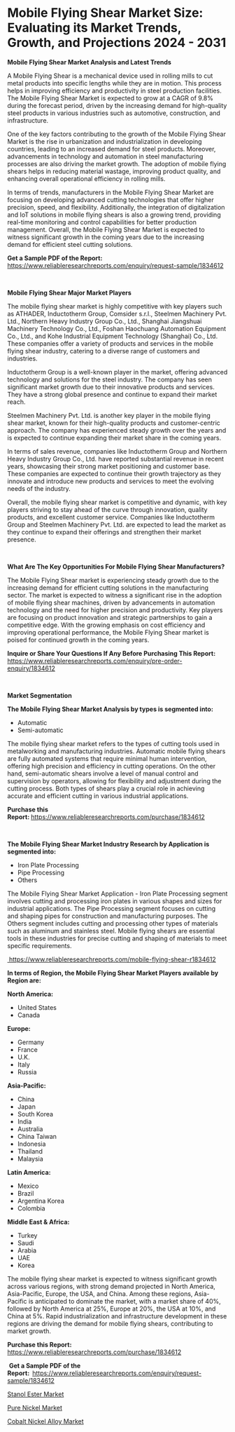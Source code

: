 <p><h1>Mobile Flying Shear Market Size: Evaluating its Market Trends, Growth, and Projections 2024 - 2031</h1></p><p><strong>Mobile Flying Shear Market Analysis and Latest Trends</strong></p>
<p><p>A Mobile Flying Shear is a mechanical device used in rolling mills to cut metal products into specific lengths while they are in motion. This process helps in improving efficiency and productivity in steel production facilities. The Mobile Flying Shear Market is expected to grow at a CAGR of 9.8% during the forecast period, driven by the increasing demand for high-quality steel products in various industries such as automotive, construction, and infrastructure.</p><p>One of the key factors contributing to the growth of the Mobile Flying Shear Market is the rise in urbanization and industrialization in developing countries, leading to an increased demand for steel products. Moreover, advancements in technology and automation in steel manufacturing processes are also driving the market growth. The adoption of mobile flying shears helps in reducing material wastage, improving product quality, and enhancing overall operational efficiency in rolling mills.</p><p>In terms of trends, manufacturers in the Mobile Flying Shear Market are focusing on developing advanced cutting technologies that offer higher precision, speed, and flexibility. Additionally, the integration of digitalization and IoT solutions in mobile flying shears is also a growing trend, providing real-time monitoring and control capabilities for better production management. Overall, the Mobile Flying Shear Market is expected to witness significant growth in the coming years due to the increasing demand for efficient steel cutting solutions.</p></p>
<p><strong>Get a Sample PDF of the Report:&nbsp;</strong> <a href="https://www.reliableresearchreports.com/enquiry/request-sample/1834612">https://www.reliableresearchreports.com/enquiry/request-sample/1834612</a></p>
<p>&nbsp;</p>
<p><strong>Mobile Flying Shear Major Market Players</strong></p>
<p><p>The mobile flying shear market is highly competitive with key players such as ATHADER, Inductotherm Group, Comsider s.r.l., Steelmen Machinery Pvt. Ltd., Northern Heavy Industry Group Co., Ltd., Shanghai Jiangshuai Machinery Technology Co., Ltd., Foshan Haochuang Automation Equipment Co., Ltd., and Kohe Industrial Equipment Technology (Shanghai) Co., Ltd. These companies offer a variety of products and services in the mobile flying shear industry, catering to a diverse range of customers and industries.</p><p>Inductotherm Group is a well-known player in the market, offering advanced technology and solutions for the steel industry. The company has seen significant market growth due to their innovative products and services. They have a strong global presence and continue to expand their market reach.</p><p>Steelmen Machinery Pvt. Ltd. is another key player in the mobile flying shear market, known for their high-quality products and customer-centric approach. The company has experienced steady growth over the years and is expected to continue expanding their market share in the coming years.</p><p>In terms of sales revenue, companies like Inductotherm Group and Northern Heavy Industry Group Co., Ltd. have reported substantial revenue in recent years, showcasing their strong market positioning and customer base. These companies are expected to continue their growth trajectory as they innovate and introduce new products and services to meet the evolving needs of the industry.</p><p>Overall, the mobile flying shear market is competitive and dynamic, with key players striving to stay ahead of the curve through innovation, quality products, and excellent customer service. Companies like Inductotherm Group and Steelmen Machinery Pvt. Ltd. are expected to lead the market as they continue to expand their offerings and strengthen their market presence.</p></p>
<p>&nbsp;</p>
<p><strong>What Are The Key Opportunities For Mobile Flying Shear Manufacturers?</strong></p>
<p><p>The Mobile Flying Shear market is experiencing steady growth due to the increasing demand for efficient cutting solutions in the manufacturing sector. The market is expected to witness a significant rise in the adoption of mobile flying shear machines, driven by advancements in automation technology and the need for higher precision and productivity. Key players are focusing on product innovation and strategic partnerships to gain a competitive edge. With the growing emphasis on cost efficiency and improving operational performance, the Mobile Flying Shear market is poised for continued growth in the coming years.</p></p>
<p><strong>Inquire or Share Your Questions If Any Before Purchasing This Report:</strong> <a href="https://www.reliableresearchreports.com/enquiry/pre-order-enquiry/1834612">https://www.reliableresearchreports.com/enquiry/pre-order-enquiry/1834612</a></p>
<p>&nbsp;</p>
<p><strong>Market Segmentation</strong></p>
<p><strong>The Mobile Flying Shear Market Analysis by types is segmented into:</strong></p>
<p><ul><li>Automatic</li><li>Semi-automatic</li></ul></p>
<p><p>The mobile flying shear market refers to the types of cutting tools used in metalworking and manufacturing industries. Automatic mobile flying shears are fully automated systems that require minimal human intervention, offering high precision and efficiency in cutting operations. On the other hand, semi-automatic shears involve a level of manual control and supervision by operators, allowing for flexibility and adjustment during the cutting process. Both types of shears play a crucial role in achieving accurate and efficient cutting in various industrial applications.</p></p>
<p><strong>Purchase this Report:&nbsp;</strong><a href="https://www.reliableresearchreports.com/purchase/1834612">https://www.reliableresearchreports.com/purchase/1834612</a></p>
<p>&nbsp;</p>
<p><strong>The Mobile Flying Shear Market Industry Research by Application is segmented into:</strong></p>
<p><ul><li>Iron Plate Processing</li><li>Pipe Processing</li><li>Others</li></ul></p>
<p><p>The Mobile Flying Shear Market Application - Iron Plate Processing segment involves cutting and processing iron plates in various shapes and sizes for industrial applications. The Pipe Processing segment focuses on cutting and shaping pipes for construction and manufacturing purposes. The Others segment includes cutting and processing other types of materials such as aluminum and stainless steel. Mobile flying shears are essential tools in these industries for precise cutting and shaping of materials to meet specific requirements.</p></p>
<p><a href="https://www.reliableresearchreports.com/mobile-flying-shear-r1834612">&nbsp;https://www.reliableresearchreports.com/mobile-flying-shear-r1834612</a></p>
<p><strong>In terms of Region, the Mobile Flying Shear Market Players available by Region are:</strong></p>
<p>
    <p> <strong> North America: </strong>
        <ul>
            <li>United States</li>
            <li>Canada</li>
        </ul>
        </p> 
    <p> <strong> Europe: </strong>
        <ul>
            <li>Germany</li>
            <li>France</li>
            <li>U.K.</li>
            <li>Italy</li>
            <li>Russia</li>
        </ul>
        </p> 
    <p> <strong> Asia-Pacific: </strong>
        <ul>
            <li>China</li>
            <li>Japan</li>
            <li>South Korea</li>
            <li>India</li>
            <li>Australia</li>
            <li>China Taiwan</li>
            <li>Indonesia</li>
            <li>Thailand</li>
            <li>Malaysia</li>
        </ul>
        </p> 
    <p> <strong> Latin America: </strong>
        <ul>
            <li>Mexico</li>
            <li>Brazil</li>
            <li>Argentina Korea</li>
            <li>Colombia</li>
        </ul>
        </p> 
    <p> <strong> Middle East & Africa: </strong>
        <ul>
            <li>Turkey</li>
            <li>Saudi</li>
            <li>Arabia</li>
            <li>UAE</li>
            <li>Korea</li>
        </ul>
    </p>
    </p>
<p><p>The mobile flying shear market is expected to witness significant growth across various regions, with strong demand projected in North America, Asia-Pacific, Europe, the USA, and China. Among these regions, Asia-Pacific is anticipated to dominate the market, with a market share of 40%, followed by North America at 25%, Europe at 20%, the USA at 10%, and China at 5%. Rapid industrialization and infrastructure development in these regions are driving the demand for mobile flying shears, contributing to market growth.</p></p>
<p><strong>Purchase this Report: </strong><a href="https://www.reliableresearchreports.com/purchase/1834612">https://www.reliableresearchreports.com/purchase/1834612</a></p>
<p>&nbsp;<strong>Get a Sample PDF of the Report:&nbsp;&nbsp;</strong><a href="https://www.reliableresearchreports.com/enquiry/request-sample/1834612">https://www.reliableresearchreports.com/enquiry/request-sample/1834612</a></p>
<p><strong></strong></p>
<p><p><a href="https://automatic-knee-4c7.notion.site/Stanol-Ester-Market-Trends-and-Market-Analysis-forecasted-for-period-2024-2031-899ba2250a4c4182896c322a70a76fad">Stanol Ester Market</a></p><p><a href="https://automatic-knee-4c7.notion.site/Pure-Nickel-Market-Competitive-Analysis-Market-Trends-and-Forecast-to-2031-f1bd6b318432414eba10b14ae74d1e5d">Pure Nickel Market</a></p><p><a href="https://sulfuric-clavicle-d39.notion.site/Cobalt-Nickel-Alloy-Market-Trends-and-Market-Analysis-forecasted-for-period-2024-2031-db3e9b7755ed4700be2252232d4842b6">Cobalt Nickel Alloy Market</a></p></p>